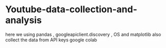 # Youtube-data-collection-and-analysis
here we using pandas , googleapiclient.discovery   , OS and matplotlib also collect the data from API keys google colab
